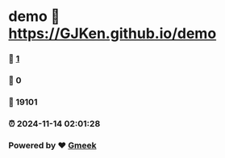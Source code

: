 # demo :link: https://GJKen.github.io/demo 
### :page_facing_up: [1](https://GJKen.github.io/demo/tag.html) 
### :speech_balloon: 0 
### :hibiscus: 19101 
### :alarm_clock: 2024-11-14 02:01:28 
### Powered by :heart: [Gmeek](https://github.com/Meekdai/Gmeek)
